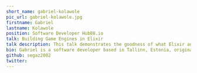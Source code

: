 ```yaml
---
short_name: gabriel-kolawole
pic_url: gabriel-kolawole.jpg
firstname: Gabriel
lastname: Kolawole
position: Software Developer Hub88.io
talk: Building Game Engines in Elixir
talk description: This talk demonstrates the goodness of what Elixir and the OTP platform has to offer when it comes to building game engines / gaming platforms. I'll be sharing my experiences in developing and supporting a Elixir gaming engine/ platform in production. Talk is targeted for Elixir developers at an intermediate level.
bio: Gabriel is a software developer based in Tallinn, Estonia, originally from Nigeria. Got a Masters degree in software engineering from the prestigious University of Tartu, Estonia. Gabriel has experiences from building services across telecommunication to e-commerce and currently working in the e-gaming industry. Off coding he enjoys playing basketball and singing karaoke with the family.
github: segaz2002
twitter:
---
```

